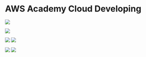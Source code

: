 # AWS Academy Cloud Developing

[![](https://raw.githubusercontent.com/josecastillolema/fiap/master/img/shift-aws-developing.png)](https://www.fiap.com.br/shift/curso/tecnologia/aws-academy-cloud-developing)

[![](https://raw.githubusercontent.com/josecastillolema/fiap/master/img/shift-aws-developing2.png)](https://www.fiap.com.br/shift/curso/tecnologia/aws-academy-cloud-developing)

[![](https://raw.githubusercontent.com/josecastillolema/fiap/master/img/shift-aws-developing3.jpg)](https://www.fiap.com.br/shift/curso/tecnologia/aws-academy-cloud-developing)
[![](https://raw.githubusercontent.com/josecastillolema/fiap/master/img/shift-aws-developing3_2.jpg)](https://www.fiap.com.br/shift/curso/tecnologia/aws-academy-cloud-developing)

[![](https://raw.githubusercontent.com/josecastillolema/fiap/master/img/shift-aws-developing4.png)](https://www.fiap.com.br/shift/curso/tecnologia/aws-academy-cloud-developing)
[![](https://raw.githubusercontent.com/josecastillolema/fiap/master/img/shift-aws-developing4_2.png)](https://www.fiap.com.br/shift/curso/tecnologia/aws-academy-cloud-developing)
